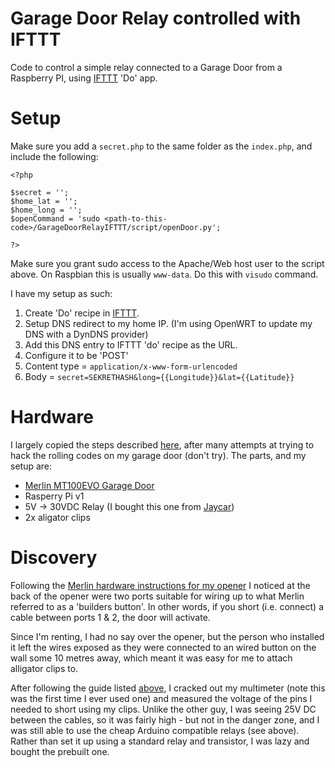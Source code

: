# Garage Door Relay controlled with IFTTT
Code to control a simple relay connected to a Garage Door from a Raspberry PI, using [IFTTT](http://www.ifttt.com/) 'Do' app. 

# Setup

Make sure you add a `secret.php` to the same folder as the `index.php`, and include the following:

    <?php
    
    $secret = '';
    $home_lat = '';
    $home_long = '';
    $openCommand = 'sudo <path-to-this-code>/GarageDoorRelayIFTTT/script/openDoor.py';
    
    ?>

Make sure you grant sudo access to the Apache/Web host user to the script above. On Raspbian this is usually `www-data`. Do this with `visudo` command. 

I have my setup as such:

1. Create 'Do' recipe in [IFTTT](http://www.ifttt.com/). 
2. Setup DNS redirect to my home IP.  (I'm using OpenWRT to update my DNS with a DynDNS provider)
3. Add this DNS entry to IFTTT 'do' recipe as the URL. 
4. Configure it to be 'POST' 
5. Content type = `application/x-www-form-urlencoded`
6. Body = `secret=SEKRETHASH&long={{Longitude}}&lat={{Latitude}}`

# Hardware

I largely copied the steps described [here](http://www.instructables.com/id/Arduino-WiFi-Garage-Door-Opener/), after many attempts at trying to hack the rolling codes on my garage door (don't try). The parts, and my setup are:

* [Merlin MT100EVO Garage Door](http://www.gomerlin.com.au/products/garage-door-opener/sectional-garage-door/Tiltmaster)
* Rasperry Pi v1
* 5V -> 30VDC Relay (I bought this one from [Jaycar](https://www.jaycar.com.au/arduino-compatible-5v-relay-board/p/XC4419))
* 2x aligator clips 

# Discovery

Following the [Merlin hardware instructions for my opener](http://www.gomerlin.com.au/getattachment/e5b51def-90c6-488a-b2e5-939ca5bc196d/MT100EVO-installation-manual) I noticed at the back of the opener were two ports suitable for wiring up to what Merlin referred to as a 'builders button'. In other words, if you short (i.e. connect) a cable between ports 1 & 2, the door will activate. 

Since I'm renting, I had no say over the opener, but the person who installed it left the wires exposed as they were connected to an wired button on the wall some 10 metres away, which meant it was easy for me to attach alligator clips to. 

After following the guide listed [above](http://www.instructables.com/id/Arduino-WiFi-Garage-Door-Opener/), I cracked out my multimeter (note this was the first time I ever used one) and measured the voltage of the pins I needed to short using my clips. Unlike the other guy, I was seeing 25V DC between the cables, so it was fairly high - but not in the danger zone, and I was still able to use the cheap Arduino compatible relays (see above). Rather than set it up using a standard relay and transistor, I was lazy and bought the prebuilt one. 









